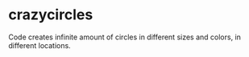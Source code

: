 # crazycircles
Code creates infinite amount of circles in different sizes and colors, in different locations.
